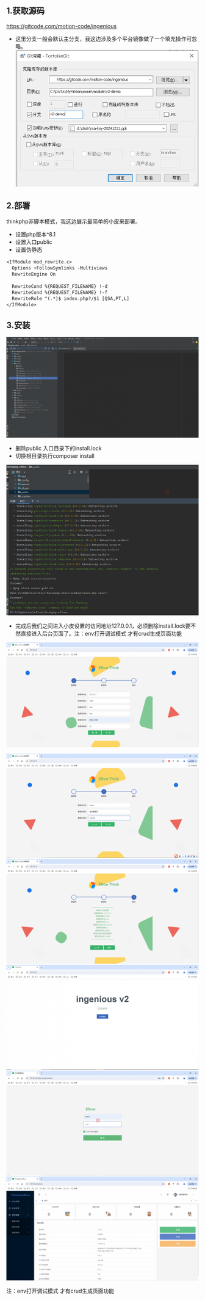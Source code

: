 ## 1.获取源码
https://gitcode.com/motion-code/ingenious 


- 这里分支一般会默认主分支，我这边涉及多个平台镜像做了一个填充操作可忽略。
![alt text](readme/ea769b7baff7e95911371aa3ad3d3794.png)


## 2.部署
thinkphp非脚本模式，我这边展示最简单的小皮来部署。
- 设置php版本^8.1
- 设置入口public
- 设置伪静态

```
<IfModule mod_rewrite.c>
  Options +FollowSymlinks -Multiviews
  RewriteEngine On

  RewriteCond %{REQUEST_FILENAME} !-d
  RewriteCond %{REQUEST_FILENAME} !-f
  RewriteRule ^(.*)$ index.php?/$1 [QSA,PT,L]
</IfModule>
```

## 3.安装

![alt text](readme/107c5cda69abf65e4eb304226f7fe01e.png)
- 删除public 入口目录下的install.lock
- 切换根目录执行composer install

![alt text](readme/621daf6e3a282c02a107d25bf3276414.png)
- 完成后我们之间进入小皮设置的访问地址127.0.0.1，必须删除install.lock要不然直接进入后台页面了。注：env打开调试模式 才有crud生成页面功能

![alt text](readme/image.png)

![alt text](readme/image-1.png)
![alt text](readme/image-2.png)
![alt text](readme/image-3.png)
![alt text](readme/image-4.png)
![alt text](readme/image-5.png)

注：env打开调试模式 才有crud生成页面功能
